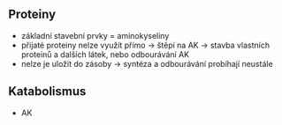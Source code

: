 ## Proteiny
- základní stavební prvky = aminokyseliny
- přijaté proteiny nelze využít přímo → štěpí na AK → stavba vlastních proteinů a dalších látek, nebo odbourávání AK
- nelze je uložit do zásoby → syntéza a odbourávání probíhají neustále

## Katabolismus
- AK